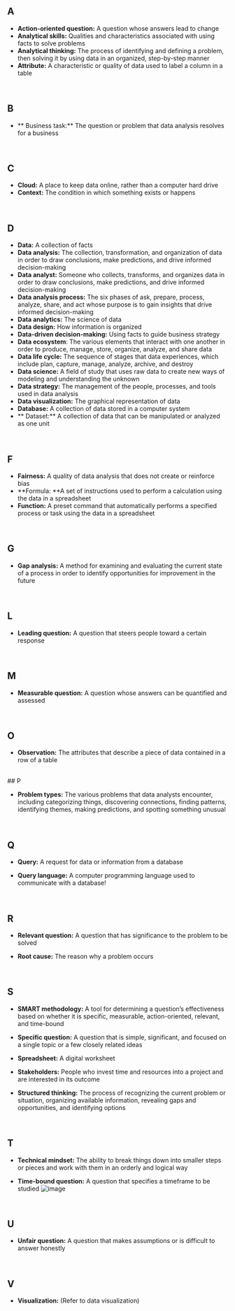 ## A
- **Action-oriented question:** A question whose answers lead to change
- **Analytical skills:** Qualities and characteristics associated with using facts to solve problems 
- **Analytical thinking:** The process of identifying and defining a problem, then solving it by using data in an organized, step-by-step manner
- **Attribute:** A characteristic or quality of data used to label a column in a table

<br/>

## B
- ** Business task:** The question or problem that data analysis resolves for a business


<br/>

## C
- **Cloud:** A place to keep data online, rather than a computer hard drive
- **Context:** The condition in which something exists or happens
  
<br/>

## D

- **Data:** A collection of facts
- **Data analysis:** The collection, transformation, and organization of data in order to draw conclusions, make predictions, and drive informed decision-making
- **Data analyst:** Someone who collects, transforms, and organizes data in order to draw conclusions, make predictions, and drive informed decision-making
- **Data analysis process:** The six phases of ask, prepare, process, analyze, share, and act whose purpose is to gain insights that drive informed decision-making
- **Data analytics:** The science of data
- **Data design:** How information is organized
- **Data-driven decision-making:** Using facts to guide business strategy
- **Data ecosystem**: The various elements that interact with one another in order to produce, manage, store, organize, analyze, and share data
- **Data life cycle:** The sequence of stages that data experiences, which include plan, capture, manage, analyze, archive, and destroy
- **Data science:** A field of study that uses raw data to create new ways of modeling and understanding the unknown 
- **Data strategy:** The management of the people, processes, and tools used in data analysis
- **Data visualization:** The graphical representation of data
- **Database:** A collection of data stored in a computer system
- ** Dataset:** A collection of data that can be manipulated or analyzed as one unit
  
<br/>

## F

- **Fairness:** A quality of data analysis that does not create or reinforce bias
- **Formula: **A set of instructions used to perform a calculation using the data in a spreadsheet
- **Function:** A preset command that automatically performs a specified process or task using the data in a spreadsheet

<br/>

## G

- **Gap analysis:** A method for examining and evaluating the current state of a process in order to identify opportunities for improvement in the future

  <br/>
## L

- **Leading question:** A question that steers people toward a certain response

  <br/>
## M

- **Measurable question:** A question whose answers can be quantified and assessed

  <br/>
## O

- **Observation:** The attributes that describe a piece of data contained in a row of a table
  

 <br/>
## P

- **Problem types:** The various problems that data analysts encounter, including categorizing things, discovering connections, finding patterns, identifying themes, making predictions, and spotting something unusual
  
  
  <br/>
## Q

- **Query:** A request for data or information from a database
- **Query language:** A computer programming language used to communicate with a database!

  <br/>
## R

- **Relevant question:** A question that has significance to the problem to be solved
- **Root cause:** The reason why a problem occurs

  <br/>
## S

- **SMART methodology:** A tool for determining a question’s effectiveness based on whether it is specific, measurable, action-oriented, relevant, and time-bound 
- **Specific question:** A question that is simple, significant, and focused on a single topic or a few closely related ideas
- **Spreadsheet:** A digital worksheet
- **Stakeholders:** People who invest time and resources into a project and are interested in its outcome
- **Structured thinking:** The process of recognizing the current problem or situation, organizing available information, revealing gaps and opportunities, and identifying options

   <br/>
   
## T

- **Technical mindset:** The ability to break things down into smaller steps or pieces and work with them in an orderly and logical way
- **Time-bound question:** A question that specifies a timeframe to be studied ![image](https://github.com/Hajarhanifah/google-data-analytic/assets/4746119/5ac85191-e3f8-4597-9b32-6677258b99d0)

  <br/>
   
## U
- **Unfair question:** A question that makes assumptions or is difficult to answer honestly

  
   <br/>
## V
- **Visualization:** (Refer to data visualization) 
